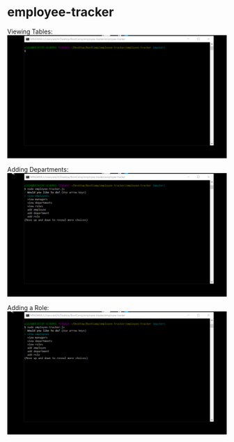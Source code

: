 # employee-tracker

Viewing Tables:
![view-tables](https://github.com/ald2424/employee-tracker/blob/master/assets/viewTables.gif)


Adding Departments:
![add-deptartments](https://github.com/ald2424/employee-tracker/blob/master/assets/addDepartment.gif)


Adding a Role:
![add-role](https://github.com/ald2424/employee-tracker/blob/master/assets/addRole.gif)
